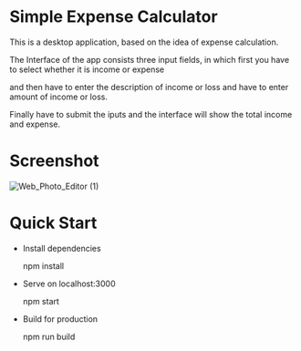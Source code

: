 # Simple Expense Calculator

This is a desktop application, based on the idea of expense calculation.

The Interface of the app consists three input fields, in which first you have to select whether it is income or expense 

and then have to enter the description of income or loss and have to enter amount of income or loss.

Finally have to submit the iputs and the interface will show the total income and expense.

# Screenshot

![Web_Photo_Editor (1)](https://user-images.githubusercontent.com/64644506/98085570-87b1a180-1ea3-11eb-89fd-bc4d3fadd0ea.jpg)


# Quick Start

* Install dependencies
  
  npm install
  
* Serve on localhost:3000

  npm start
  
* Build for production

  npm run build

